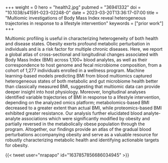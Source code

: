 +++
weight = 0
hero = "health2.jpg"
pubmed = "36941332"
doi = "10.1038/s41591-023-02248-0"
date = 2023-03-20T13:36:17-07:00
title = "Multiomic investigations of Body Mass Index reveal heterogeneous trajectories in response to a lifestyle intervention"
keywords = ["prior work"]
+++

Multiomic profiling is useful in characterizing heterogeneity of both health and disease
states. Obesity exerts profound metabolic perturbation in individuals and is a risk
factor for multiple chronic diseases. Here, we report a global atlas of cross-sectional
and longitudinal changes associated with Body Mass Index (BMI) across 1,100+ blood
analytes, as well as their correspondence to host genome and fecal microbiome
composition, from a cohort of 1,277 individuals enrolled in a wellness program. Machine
learning-based models predicting BMI from blood multiomics captured heterogeneous states
of both metabolic and gut microbiome health better than classically measured BMI,
suggesting that multiomic data can provide deeper insight into host physiology.
Moreover, longitudinal analyses identified variable trajectories of BMI in response to a
lifestyle intervention, depending on the analyzed omics platform; metabolomics-based BMI
decreased to a greater extent than actual BMI, while proteomics-based BMI exhibited
greater resistance. Our analysis further elucidated blood analyte-analyte associations
which were significantly modified by obesity and partially reversed in the metabolically
obese population through the program. Altogether, our findings provide an atlas of the
gradual blood perturbations accompanying obesity and serve as a valuable resource for
robustly characterizing metabolic health and identifying actionable targets for obesity.

{{< tweet user="nrapapo" id="1637857856686034945" >}}
